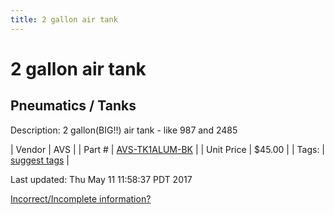 ```yaml
---
title: 2 gallon air tank
---
```


# 2 gallon air tank
## Pneumatics / Tanks
Description: 	2 gallon(BIG!!) air tank - like 987 and 2485 

| Vendor | AVS | 
| Part # | [AVS-TK1ALUM-BK](http://www.avsontheweb.com/1-gallon-aluminum-tank-with-4-ports-black-free-drain-port-fitting/) | 
| Unit Price | $45.00 | 
| Tags: | [suggest tags](https://docs.google.com/forms/d/e/1FAIpQLSeWyY8v3RgOty-MyWmh9U0iivNYN_molChYyS-0U-o-kOAv_g/viewform) | 

Last updated: Thu May 11 11:58:37 PDT 2017

 [Incorrect/Incomplete information?](https://docs.google.com/forms/d/e/1FAIpQLSeWyY8v3RgOty-MyWmh9U0iivNYN_molChYyS-0U-o-kOAv_g/viewform)
